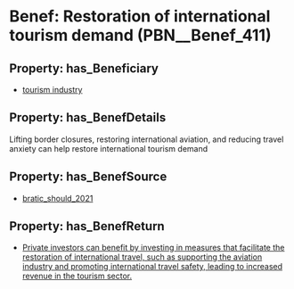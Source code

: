 # Benef: __Restoration of international tourism demand__ (PBN__Benef_411)

## Property: has_Beneficiary

* [tourism industry](../Stakeholder/PBN__Stakeholder_196)

## Property: has_BenefDetails

Lifting border closures, restoring international aviation, and reducing travel anxiety can help restore international tourism demand

## Property: has_BenefSource

* [bratic_should_2021](../Article/PBN__Article_81)

## Property: has_BenefReturn

* [Private investors can benefit by investing in measures that facilitate the restoration of international travel, such as supporting the aviation industry and promoting international travel safety, leading to increased revenue in the tourism sector.](../BenefReturn/PBN__BenefReturn_440)

